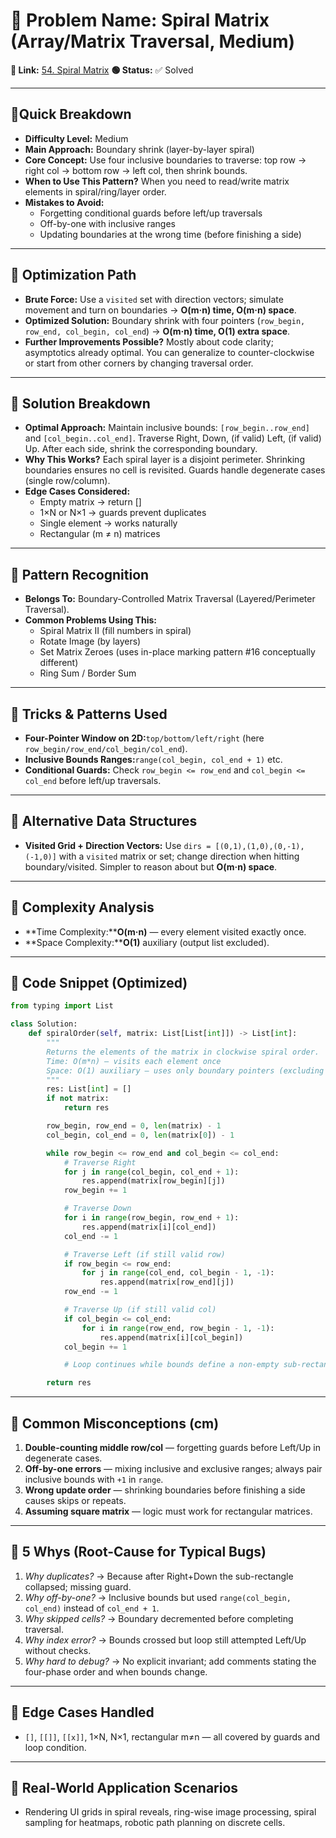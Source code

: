 # 🔹 Problem Name: Spiral Matrix (Array/Matrix Traversal, Medium)

**🔗 Link:** [54. Spiral Matrix](https://leetcode.com/problems/spiral-matrix/)
**🟢 Status:** ✅ Solved

---

## 🔹Quick Breakdown

* **Difficulty Level:** Medium
* **Main Approach:** Boundary shrink (layer-by-layer spiral)
* **Core Concept:** Use four inclusive boundaries to traverse: top row → right col → bottom row → left col, then shrink bounds.
* **When to Use This Pattern?** When you need to read/write matrix elements in spiral/ring/layer order.
* **Mistakes to Avoid:**
  * Forgetting conditional guards before left/up traversals
  * Off-by-one with inclusive ranges
  * Updating boundaries at the wrong time (before finishing a side)

---

## 🔹 Optimization Path

* **Brute Force:** Use a `visited` set with direction vectors; simulate movement and turn on boundaries → **O(m·n) time, O(m·n) space**.
* **Optimized Solution:** Boundary shrink with four pointers (`row_begin, row_end, col_begin, col_end`) → **O(m·n) time, O(1) extra space**.
* **Further Improvements Possible?** Mostly about code clarity; asymptotics already optimal. You can generalize to counter-clockwise or start from other corners by changing traversal order.

---

## 🔹 Solution Breakdown

* **Optimal Approach:** Maintain inclusive bounds: `[row_begin..row_end]` and `[col_begin..col_end]`. Traverse Right, Down, (if valid) Left, (if valid) Up. After each side, shrink the corresponding boundary.
* **Why This Works?** Each spiral layer is a disjoint perimeter. Shrinking boundaries ensures no cell is revisited. Guards handle degenerate cases (single row/column).
* **Edge Cases Considered:**
  * Empty matrix → return []
  * 1×N or N×1 → guards prevent duplicates
  * Single element → works naturally
  * Rectangular (m ≠ n) matrices

---

## 🔹 Pattern Recognition

* **Belongs To:** Boundary-Controlled Matrix Traversal (Layered/Perimeter Traversal).
* **Common Problems Using This:**
  * Spiral Matrix II (fill numbers in spiral)
  * Rotate Image (by layers)
  * Set Matrix Zeroes (uses in-place marking pattern #16 conceptually different)
  * Ring Sum / Border Sum

---

## 🔹 Tricks & Patterns Used

* **Four-Pointer Window on 2D:**`top/bottom/left/right` (here `row_begin/row_end/col_begin/col_end`).
* **Inclusive Bounds Ranges:**`range(col_begin, col_end + 1)` etc.
* **Conditional Guards:** Check `row_begin <= row_end` and `col_begin <= col_end` before left/up traversals.

---

## 🔹 Alternative Data Structures

* **Visited Grid + Direction Vectors:** Use `dirs = [(0,1),(1,0),(0,-1),(-1,0)]` with a `visited` matrix or set; change direction when hitting boundary/visited. Simpler to reason about but **O(m·n) space**.

---

## 🔹 Complexity Analysis

* **Time Complexity:****O(m·n)** — every element visited exactly once.
* **Space Complexity:****O(1)** auxiliary (output list excluded).

---

## 🔹 Code Snippet (Optimized)

```python
from typing import List

class Solution:
    def spiralOrder(self, matrix: List[List[int]]) -> List[int]:
        """
        Returns the elements of the matrix in clockwise spiral order.
        Time: O(m*n) — visits each element once
        Space: O(1) auxiliary — uses only boundary pointers (excluding output)
        """
        res: List[int] = []
        if not matrix:
            return res

        row_begin, row_end = 0, len(matrix) - 1
        col_begin, col_end = 0, len(matrix[0]) - 1

        while row_begin <= row_end and col_begin <= col_end:
            # Traverse Right
            for j in range(col_begin, col_end + 1):
                res.append(matrix[row_begin][j])
            row_begin += 1

            # Traverse Down
            for i in range(row_begin, row_end + 1):
                res.append(matrix[i][col_end])
            col_end -= 1

            # Traverse Left (if still valid row)
            if row_begin <= row_end:
                for j in range(col_end, col_begin - 1, -1):
                    res.append(matrix[row_end][j])
            row_end -= 1

            # Traverse Up (if still valid col)
            if col_begin <= col_end:
                for i in range(row_end, row_begin - 1, -1):
                    res.append(matrix[i][col_begin])
            col_begin += 1

            # Loop continues while bounds define a non-empty sub-rectangle

        return res
```

---

## 🔹 Common Misconceptions (cm)

1. **Double-counting middle row/col** — forgetting guards before Left/Up in degenerate cases.
2. **Off-by-one errors** — mixing inclusive and exclusive ranges; always pair inclusive bounds with `+1` in `range`.
3. **Wrong update order** — shrinking boundaries before finishing a side causes skips or repeats.
4. **Assuming square matrix** — logic must work for rectangular matrices.

---

## 🔹 5 Whys (Root-Cause for Typical Bugs)

1. *Why duplicates?* → Because after Right+Down the sub-rectangle collapsed; missing guard.
2. *Why off-by-one?* → Inclusive bounds but used `range(col_begin, col_end)` instead of `col_end + 1`.
3. *Why skipped cells?* → Boundary decremented before completing traversal.
4. *Why index error?* → Bounds crossed but loop still attempted Left/Up without checks.
5. *Why hard to debug?* → No explicit invariant; add comments stating the four-phase order and when bounds change.

---

## 🔹 Edge Cases Handled

* `[]`, `[[]]`, `[[x]]`, 1×N, N×1, rectangular m≠n — all covered by guards and loop condition.

---

## 🔹 Real-World Application Scenarios

* Rendering UI grids in spiral reveals, ring-wise image processing, spiral sampling for heatmaps, robotic path planning on discrete cells.
